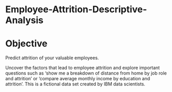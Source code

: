 # Employee-Attrition-Descriptive-Analysis

# Objective
Predict attrition of your valuable employees.

Uncover the factors that lead to employee attrition and explore important questions such as ‘show me a breakdown of distance from home by job role and attrition’ or ‘compare average monthly income by education and attrition’. This is a fictional data set created by IBM data scientists.


